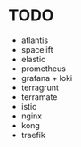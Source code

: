 # TODO

- atlantis
- spacelift
- elastic
- prometheus
- grafana + loki
- terragrunt
- terramate
- istio
- nginx
- kong
- traefik
